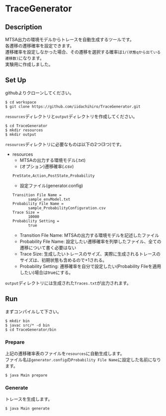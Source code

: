 # TraceGenerator

## Description
MTSA出力の環境モデルからトレースを自動生成するツールです。 <br>
各遷移の遷移確率を設定できます。<br>
遷移確率を設定しなかった場合、その遷移を選択する確率は``1/(状態qから出ている遷移数)``になります。 <br>
実験用に作成しました。 <br>

## Set Up
githubよりクローンしてください。
```
$ cd workspace
$ git clone https://github.com/iidachihiro/TraceGenerator.git
```
``resources``ディレクトリと``output``ディレクトリを作成してください。 <br>
```
$ cd TraceGenerator
$ mkdir resources
$ mkdir output
```
``resources``ディレクトリに必要なものは以下の2つ(3つ)です。 <br>
* resources
  * MTSAの出力する環境モデル(.txt)
  * (オプション)遷移確率(.csv)
  ```
  PreState,Action,PostState,Probability
  ```
  * 設定ファイル(generator.config)
  ```
  Transition File Name =
	     sample_envModel.txt
  Probability File Name =
	     sample_ProbabilityConfiguration.csv
  Trace Size =
	     10000
  Probability Setting =
	     true
  ```
    * Transition File Name: MTSAの出力する環境モデルを記述したファイル
    * Probability File Name: 設定したい遷移確率を列挙したファイル、全ての遷移について書く必要はない
    * Trace Size: 生成したいトレースのサイズ、実際に生成されるトレースのサイズは、初期状態も含めるので+1される。
    * Probability Setting: 遷移確率を自分で設定したい(Probability Fileを適用したい)場合はtrueにする。

``output``ディレクトリには生成された``Traces.txt``が出力されます。

## Run
まずコンパイルして下さい。
```
$ mkdir bin
$ javac src/* -d bin
$ cd TraceGenerator/bin
```

### Prepare
上記の遷移確率表のファイルを``resources``に自動生成します。 <br>
ファイル名は``generator.config``の``Probability File Name``に設定した名前になります。
```
$ java Main prepare
```

### Generate
トレースを生成します。
```
$ java Main generate
```
